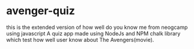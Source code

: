 # avenger-quiz
this is the extended version of how well do you know me  from neogcamp  using javascript 
A quiz app made using NodeJs and NPM chalk library which test how well user know about The Avengers(movie).
